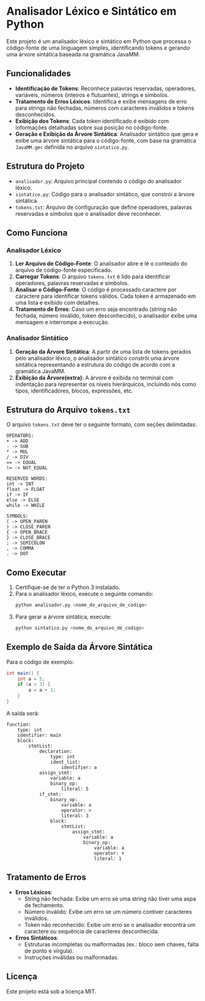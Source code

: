 
# Analisador Léxico e Sintático em Python

Este projeto é um analisador léxico e sintático em Python que processa o código-fonte de uma linguagem simples, identificando tokens e gerando uma árvore sintática baseada na gramática JavaMM.

## Funcionalidades

- **Identificação de Tokens**: Reconhece palavras reservadas, operadores, variáveis, números (inteiros e flutuantes), strings e símbolos.
- **Tratamento de Erros Léxicos**: Identifica e exibe mensagens de erro para strings não fechadas, números com caracteres inválidos e tokens desconhecidos.
- **Exibição dos Tokens**: Cada token identificado é exibido com informações detalhadas sobre sua posição no código-fonte.
- **Geração e Exibição da Árvore Sintática**: Analisador sintático que gera e exibe uma árvore sintática para o código-fonte, com base na gramática `JavaMM.gmr` definida no arquivo `sintatico.py`.

## Estrutura do Projeto

- `analisador.py`: Arquivo principal contendo o código do analisador léxico.
- `sintatico.py`: Código para o analisador sintático, que constrói a árvore sintática.
- `tokens.txt`: Arquivo de configuração que define operadores, palavras reservadas e símbolos que o analisador deve reconhecer.

## Como Funciona

### Analisador Léxico
1. **Ler Arquivo de Código-Fonte**: O analisador abre e lê o conteúdo do arquivo de código-fonte especificado.
2. **Carregar Tokens**: O arquivo `tokens.txt` é lido para identificar operadores, palavras reservadas e símbolos.
3. **Analisar o Código-Fonte**: O código é processado caractere por caractere para identificar tokens válidos. Cada token é armazenado em uma lista e exibido com detalhes.
4. **Tratamento de Erros**: Caso um erro seja encontrado (string não fechada, número inválido, token desconhecido), o analisador exibe uma mensagem e interrompe a execução.

### Analisador Sintático
1. **Geração da Árvore Sintática**: A partir de uma lista de tokens gerados pelo analisador léxico, o analisador sintático constrói uma árvore sintática representando a estrutura do código de acordo com a gramática JavaMM.
2. **Exibição da Árvore(extra)**: A árvore é exibida no terminal com indentação para representar os níveis hierárquicos, incluindo nós como tipos, identificadores, blocos, expressões, etc.

## Estrutura do Arquivo `tokens.txt`

O arquivo `tokens.txt` deve ter o seguinte formato, com seções delimitadas:

```
OPERATORS:
+ -> ADD
- -> SUB
* -> MUL
/ -> DIV
== -> EQUAL
!= -> NOT_EQUAL

RESERVED WORDS:
int -> INT
float -> FLOAT
if -> IF
else -> ELSE
while -> WHILE

SYMBOLS:
( -> OPEN_PAREN
) -> CLOSE_PAREN
{ -> OPEN_BRACE
} -> CLOSE_BRACE
; -> SEMICOLON
, -> COMMA
. -> DOT
```

## Como Executar

1. Certifique-se de ter o Python 3 instalado.
2. Para o analisador léxico, execute o seguinte comando:
   ```bash
   python analisador.py <nome_do_arquivo_de_codigo>
   ```
3. Para gerar a árvore sintática, execute:
   ```bash
   python sintatico.py <nome_do_arquivo_de_codigo>
   ```

## Exemplo de Saída da Árvore Sintática

Para o código de exemplo:

```java
int main() {
    int a = 5;
    if (a > 3) {
        a = a + 1;
    }
}
```

A saída será:

```
function: 
    type: int
    identifier: main
    block: 
        stmtList:
            declaration:
                type: int
                ident_list:
                    identifier: a
            assign_stmt:
                variable: a
                binary_op:
                    literal: 5
            if_stmt:
                binary_op:
                    variable: a
                    operator: >
                    literal: 3
                block:
                    stmtList:
                        assign_stmt:
                            variable: a
                            binary_op:
                                variable: a
                                operator: +
                                literal: 1
```

## Tratamento de Erros

- **Erros Léxicos**:
  - String não fechada: Exibe um erro se uma string não tiver uma aspa de fechamento.
  - Número inválido: Exibe um erro se um número contiver caracteres inválidos.
  - Token não reconhecido: Exibe um erro se o analisador encontra um caractere ou sequência de caracteres desconhecida.
- **Erros Sintáticos**:
  - Estruturas incompletas ou malformadas (ex.: bloco sem chaves, falta de ponto e vírgula).
  - Instruções inválidas ou malformadas.

## Licença

Este projeto está sob a licença MIT.
